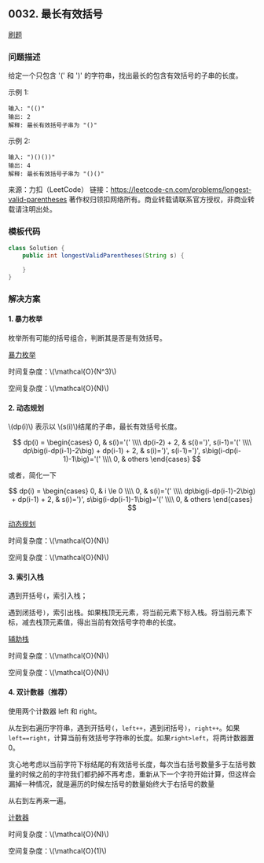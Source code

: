 <script src="https://cdn.bootcss.com/mathjax/2.7.7/MathJax.js?config=TeX-AMS-MML_HTMLorMML"></script>

## 0032. 最长有效括号

[刷题](qu0032/solu/Solution.java)

### 问题描述

给定一个只包含 '(' 和 ')' 的字符串，找出最长的包含有效括号的子串的长度。

示例 1:

```
输入: "(()"
输出: 2
解释: 最长有效括号子串为 "()"
```

示例 2:

```
输入: ")()())"
输出: 4
解释: 最长有效括号子串为 "()()"
```

来源：力扣（LeetCode）
链接：https://leetcode-cn.com/problems/longest-valid-parentheses
著作权归领扣网络所有。商业转载请联系官方授权，非商业转载请注明出处。

### 模板代码

``` java
class Solution {
    public int longestValidParentheses(String s) {

    }
}
```

### 解决方案

#### 1. 暴力枚举

枚举所有可能的括号组合，判断其是否是有效括号。

[暴力枚举](qu0032/solu1/Solution.java)

时间复杂度：\\(\mathcal{O}(N^3)\\)

空间复杂度：\\(\mathcal{O}(N)\\)


#### 2. 动态规划

\\(dp(i)\\) 表示以 \\(s(i)\\)结尾的子串，最长有效括号长度。

$$
dp(i) = 
\begin{cases}
0, & s(i)='(' \\\\
dp(i-2) + 2, & s(i)=')', s(i-1)='('  \\\\
dp\big(i-dp(i-1)-2\big) + dp(i-1) + 2, & s(i)=')', s(i-1)=')', s\big(i-dp(i-1)-1\big)='(' \\\\
0, & others
\end{cases}
$$

或者，简化一下

$$
dp(i) = 
\begin{cases}
0, & i \le 0 \\\\
0, & s(i)='(' \\\\
dp\big(i-dp(i-1)-2\big) + dp(i-1) + 2, & s(i)=')', s\big(i-dp(i-1)-1\big)='(' \\\\
0, & others
\end{cases}
$$

[动态规划](qu0032/solu2/Solution.java)

时间复杂度：\\(\mathcal{O}(N)\\)

空间复杂度：\\(\mathcal{O}(N)\\)


#### 3. 索引入栈

遇到开括号`(`，索引入栈；

遇到闭括号`)`，索引出栈。如果栈顶无元素，将当前元素下标入栈。将当前元素下标，减去栈顶元素值，得出当前有效括号字符串的长度。

[辅助栈](qu0032/solu3/Solution.java)

时间复杂度：\\(\mathcal{O}(N)\\)

空间复杂度：\\(\mathcal{O}(N)\\)


#### 4. 双计数器（推荐）

使用两个计数器 left 和 right。

从左到右遍历字符串，遇到开括号`(`，`left++`，遇到闭括号`)`，`right++`。如果`left==right`，计算当前有效括号字符串的长度。如果`right>left`，将两计数器置0。

贪心地考虑以当前字符下标结尾的有效括号长度，每次当右括号数量多于左括号数量的时候之前的字符我们都扔掉不再考虑，重新从下一个字符开始计算，但这样会漏掉一种情况，就是遍历的时候左括号的数量始终大于右括号的数量

从右到左再来一遍。

[计数器](qu0032/solu4/Solution.java)

时间复杂度：\\(\mathcal{O}(N)\\)

空间复杂度：\\(\mathcal{O}(1)\\)
